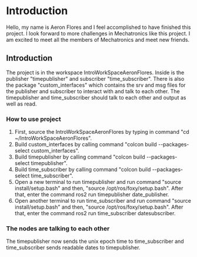 # Introduction
Hello, my name is Aeron Flores and I feel accomplished to have finished this project. I look forward to more challenges in Mechatronics like this project. I am excited to meet all the members of Mechatronics and meet new friends.

## Introduction
The project is in the workspace IntroWorkSpaceAeronFlores. Inside is the publisher "timepublisher" and subscriber "time_subscriber". There is also the package "custom_interfaces" which contains the srv and msg files for the publisher and subscriber to interact with and talk to each other. The timepublisher and time_subscriber should talk to each other and output as well as read.

### How to use project
1. First, source the IntroWorkSpaceAeronFlores by typing in command "cd ~/IntroWorkSpaceAeronFlores".
2. Build custom_interfaces by calling command "colcon build --packages-select custom_interfaces".
3. Build timepublisher by calling command "colcon build --packages-select timepublisher".
4. Build time_subscriber by calling command "colcon build --packages-select time_subscriber".
5. Open a new terminal to run timepublisher and run command "source install/setup.bash" and then, "source /opt/ros/foxy/setup.bash". After that, enter the command ros2 run timepublisher date_publisher.
6. Open another terminal to run time_subscriber and run command "source install/setup.bash" and then, "source /opt/ros/foxy/setup.bash". After that, enter the command ros2 run time_subscriber datesubscriber.

### The nodes are talking to each other
The timepublisher now sends the unix epoch time to time_subscriber and time_subscriber sends readable dates to timepublisher.
